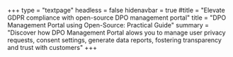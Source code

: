 +++
type = "textpage"
headless = false
hidenavbar = true
#title = "Elevate GDPR compliance with open-source DPO management portal"
title = "DPO Management Portal using Open-Source: Practical Guide"
summary = "Discover how DPO Management Portal alows you to manage user privacy requests, consent settings, generate data reports, fostering transparency and trust with customers"
+++
